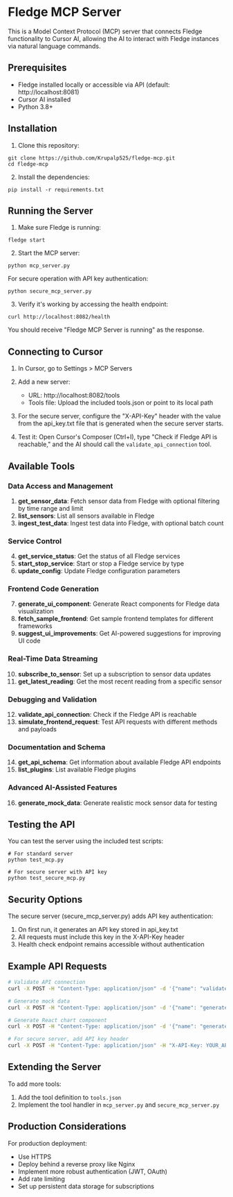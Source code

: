# Fledge MCP Server

This is a Model Context Protocol (MCP) server that connects Fledge functionality to Cursor AI, allowing the AI to interact with Fledge instances via natural language commands.

## Prerequisites

- Fledge installed locally or accessible via API (default: http://localhost:8081)
- Cursor AI installed
- Python 3.8+

## Installation

1. Clone this repository:
```
git clone https://github.com/Krupalp525/fledge-mcp.git
cd fledge-mcp
```

2. Install the dependencies:
```
pip install -r requirements.txt
```

## Running the Server

1. Make sure Fledge is running:
```
fledge start
```

2. Start the MCP server:
```
python mcp_server.py
```

For secure operation with API key authentication:
```
python secure_mcp_server.py
```

3. Verify it's working by accessing the health endpoint:
```
curl http://localhost:8082/health
```
You should receive "Fledge MCP Server is running" as the response.

## Connecting to Cursor

1. In Cursor, go to Settings > MCP Servers
2. Add a new server:
   - URL: http://localhost:8082/tools
   - Tools file: Upload the included tools.json or point to its local path

3. For the secure server, configure the "X-API-Key" header with the value from the api_key.txt file that is generated when the secure server starts.

4. Test it: Open Cursor's Composer (Ctrl+I), type "Check if Fledge API is reachable," and the AI should call the `validate_api_connection` tool.

## Available Tools

### Data Access and Management
1. **get_sensor_data**: Fetch sensor data from Fledge with optional filtering by time range and limit
2. **list_sensors**: List all sensors available in Fledge
3. **ingest_test_data**: Ingest test data into Fledge, with optional batch count

### Service Control
4. **get_service_status**: Get the status of all Fledge services
5. **start_stop_service**: Start or stop a Fledge service by type
6. **update_config**: Update Fledge configuration parameters

### Frontend Code Generation
7. **generate_ui_component**: Generate React components for Fledge data visualization
8. **fetch_sample_frontend**: Get sample frontend templates for different frameworks
9. **suggest_ui_improvements**: Get AI-powered suggestions for improving UI code

### Real-Time Data Streaming
10. **subscribe_to_sensor**: Set up a subscription to sensor data updates
11. **get_latest_reading**: Get the most recent reading from a specific sensor

### Debugging and Validation
12. **validate_api_connection**: Check if the Fledge API is reachable
13. **simulate_frontend_request**: Test API requests with different methods and payloads

### Documentation and Schema
14. **get_api_schema**: Get information about available Fledge API endpoints
15. **list_plugins**: List available Fledge plugins

### Advanced AI-Assisted Features
16. **generate_mock_data**: Generate realistic mock sensor data for testing

## Testing the API

You can test the server using the included test scripts:

```
# For standard server
python test_mcp.py

# For secure server with API key
python test_secure_mcp.py
```

## Security Options

The secure server (secure_mcp_server.py) adds API key authentication:

1. On first run, it generates an API key stored in api_key.txt
2. All requests must include this key in the X-API-Key header
3. Health check endpoint remains accessible without authentication

## Example API Requests

```bash
# Validate API connection
curl -X POST -H "Content-Type: application/json" -d '{"name": "validate_api_connection"}' http://localhost:8082/tools

# Generate mock data
curl -X POST -H "Content-Type: application/json" -d '{"name": "generate_mock_data", "parameters": {"sensor_id": "temp1", "count": 5}}' http://localhost:8082/tools

# Generate React chart component
curl -X POST -H "Content-Type: application/json" -d '{"name": "generate_ui_component", "parameters": {"component_type": "chart", "sensor_id": "temp1"}}' http://localhost:8082/tools

# For secure server, add API key header
curl -X POST -H "Content-Type: application/json" -H "X-API-Key: YOUR_API_KEY" -d '{"name": "list_sensors"}' http://localhost:8082/tools
```

## Extending the Server

To add more tools:
1. Add the tool definition to `tools.json`
2. Implement the tool handler in `mcp_server.py` and `secure_mcp_server.py`

## Production Considerations

For production deployment:
- Use HTTPS
- Deploy behind a reverse proxy like Nginx
- Implement more robust authentication (JWT, OAuth)
- Add rate limiting
- Set up persistent data storage for subscriptions 